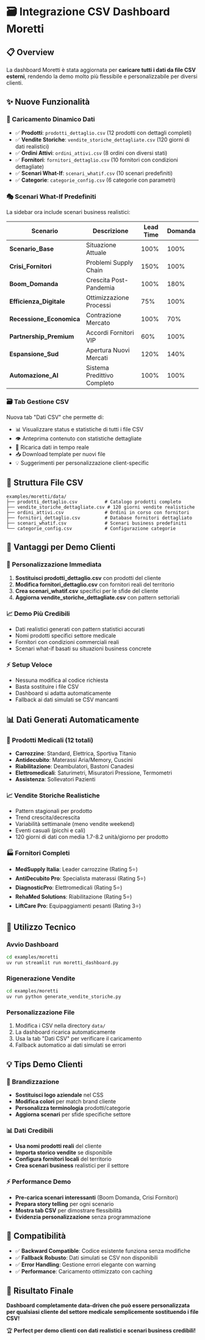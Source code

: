 # 🗃️ Integrazione CSV Dashboard Moretti

## 📋 Overview

La dashboard Moretti è stata aggiornata per **caricare tutti i dati da file CSV esterni**, rendendo la demo molto più flessibile e personalizzabile per diversi clienti.

## ✨ Nuove Funzionalità

### 🔄 Caricamento Dinamico Dati
- ✅ **Prodotti**: `prodotti_dettaglio.csv` (12 prodotti con dettagli completi)
- ✅ **Vendite Storiche**: `vendite_storiche_dettagliate.csv` (120 giorni di dati realistici)
- ✅ **Ordini Attivi**: `ordini_attivi.csv` (8 ordini con diversi stati)
- ✅ **Fornitori**: `fornitori_dettaglio.csv` (10 fornitori con condizioni dettagliate)
- ✅ **Scenari What-If**: `scenari_whatif.csv` (10 scenari predefiniti)
- ✅ **Categorie**: `categorie_config.csv` (6 categorie con parametri)

### 🎭 Scenari What-If Predefiniti
La sidebar ora include scenari business realistici:

| Scenario | Descrizione | Lead Time | Domanda |
|----------|-------------|-----------|---------|
| **Scenario_Base** | Situazione Attuale | 100% | 100% |
| **Crisi_Fornitori** | Problemi Supply Chain | 150% | 100% |
| **Boom_Domanda** | Crescita Post-Pandemia | 100% | 180% |
| **Efficienza_Digitale** | Ottimizzazione Processi | 75% | 100% |
| **Recessione_Economica** | Contrazione Mercato | 100% | 70% |
| **Partnership_Premium** | Accordi Fornitori VIP | 60% | 100% |
| **Espansione_Sud** | Apertura Nuovi Mercati | 120% | 140% |
| **Automazione_AI** | Sistema Predittivo Completo | 100% | 100% |

### 🗃️ Tab Gestione CSV
Nuova tab "Dati CSV" che permette di:
- 📊 Visualizzare status e statistiche di tutti i file CSV
- 👁️ Anteprima contenuto con statistiche dettagliate
- 🔄 Ricarica dati in tempo reale
- 📥 Download template per nuovi file
- 💡 Suggerimenti per personalizzazione client-specific

## 📁 Struttura File CSV

```
examples/moretti/data/
├── prodotti_dettaglio.csv          # Catalogo prodotti completo
├── vendite_storiche_dettagliate.csv # 120 giorni vendite realistiche
├── ordini_attivi.csv               # Ordini in corso con fornitori
├── fornitori_dettaglio.csv         # Database fornitori dettagliato
├── scenari_whatif.csv              # Scenari business predefiniti
└── categorie_config.csv            # Configurazione categorie
```

## 🚀 Vantaggi per Demo Clienti

### 🎯 Personalizzazione Immediata
1. **Sostituisci prodotti_dettaglio.csv** con prodotti del cliente
2. **Modifica fornitori_dettaglio.csv** con fornitori reali del territorio  
3. **Crea scenari_whatif.csv** specifici per le sfide del cliente
4. **Aggiorna vendite_storiche_dettagliate.csv** con pattern settoriali

### 📈 Demo Più Credibili
- Dati realistici generati con pattern statistici accurati
- Nomi prodotti specifici settore medicale
- Fornitori con condizioni commerciali reali
- Scenari what-if basati su situazioni business concrete

### ⚡ Setup Veloce
- Nessuna modifica al codice richiesta
- Basta sostituire i file CSV
- Dashboard si adatta automaticamente
- Fallback ai dati simulati se CSV mancanti

## 📊 Dati Generati Automaticamente

### 🏥 Prodotti Medicali (12 totali)
- **Carrozzine**: Standard, Elettrica, Sportiva Titanio
- **Antidecubito**: Materassi Aria/Memory, Cuscini 
- **Riabilitazione**: Deambulatori, Bastoni Canadesi
- **Elettromedicali**: Saturimetri, Misuratori Pressione, Termometri
- **Assistenza**: Sollevatori Pazienti

### 📈 Vendite Storiche Realistiche
- Pattern stagionali per prodotto
- Trend crescita/decrescita
- Variabilità settimanale (meno vendite weekend)
- Eventi casuali (picchi e cali)
- 120 giorni di dati con media 1.7-8.2 unità/giorno per prodotto

### 🏭 Fornitori Completi
- **MedSupply Italia**: Leader carrozzine (Rating 5⭐)
- **AntiDecubito Pro**: Specialista materassi (Rating 5⭐)
- **DiagnosticPro**: Elettromedicali (Rating 5⭐)
- **RehaMed Solutions**: Riabilitazione (Rating 5⭐)
- **LiftCare Pro**: Equipaggiamenti pesanti (Rating 3⭐)

## 🔧 Utilizzo Tecnico

### Avvio Dashboard
```bash
cd examples/moretti
uv run streamlit run moretti_dashboard.py
```

### Rigenerazione Vendite
```bash
cd examples/moretti  
uv run python generate_vendite_storiche.py
```

### Personalizzazione File
1. Modifica i CSV nella directory `data/`
2. La dashboard ricarica automaticamente
3. Usa la tab "Dati CSV" per verificare il caricamento
4. Fallback automatico ai dati simulati se errori

## 💡 Tips Demo Clienti

### 🎨 Brandizzazione
- **Sostituisci logo aziendale** nel CSS
- **Modifica colori** per match brand cliente
- **Personalizza terminologia** prodotti/categorie
- **Aggiorna scenari** per sfide specifiche settore

### 📊 Dati Credibili  
- **Usa nomi prodotti reali** del cliente
- **Importa storico vendite** se disponibile
- **Configura fornitori locali** del territorio
- **Crea scenari business** realistici per il settore

### ⚡ Performance Demo
- **Pre-carica scenari interessanti** (Boom Domanda, Crisi Fornitori)
- **Prepara story telling** per ogni scenario
- **Mostra tab CSV** per dimostrare flessibilità
- **Evidenzia personalizzazione** senza programmazione

## 🔄 Compatibilità

- ✅ **Backward Compatible**: Codice esistente funziona senza modifiche
- ✅ **Fallback Robusto**: Dati simulati se CSV non disponibili  
- ✅ **Error Handling**: Gestione errori elegante con warning
- ✅ **Performance**: Caricamento ottimizzato con caching

## 🎯 Risultato Finale

**Dashboard completamente data-driven che può essere personalizzata per qualsiasi cliente del settore medicale semplicemente sostituendo i file CSV!**

🏆 **Perfect per demo clienti con dati realistici e scenari business credibili!**